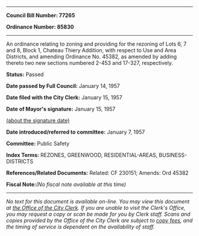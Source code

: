 

********

**Council Bill Number: 77265**
   
**Ordinance Number: 85830**
********

 An ordinance relating to zoning and providing for the rezoning of Lots 6, 7 and 8, Block 1, Chateau Thiery Addition, with respect to Use and Area Districts, and amending Ordinance No. 45382, as amended by adding thereto two new sections numbered 2-453 and 17-327, respectively.

**Status:** Passed
   
**Date passed by Full Council:** January 14, 1957
   
**Date filed with the City Clerk:** January 15, 1957
   
**Date of Mayor's signature:** January 15, 1957
   
[(about the signature date)](/~public/approvaldate.htm)
   
   
   
**Date introduced/referred to committee:** January 7, 1957
   
**Committee:** Public Safety
   
   
**Index Terms:** REZONES, GREENWOOD, RESIDENTIAL-AREAS, BUSINESS-DISTRICTS

**References/Related Documents:** Related: CF 230151; Amends: Ord 45382

**Fiscal Note:**_(No fiscal note available at this time)_
********

_No text for this document is available on-line. You may view this document at [the Office of the City Clerk](http://www.seattle.gov/leg/clerk/contactUs.htm). If you are unable to visit the Clerk's Office, you may request a copy or scan be made for you by Clerk staff. Scans and copies provided by the Office of the City Clerk are subject to [copy fees](http://clerk.seattle.gov/~public/clerkfees.htm), and the timing of service is dependent on the availability of staff._

